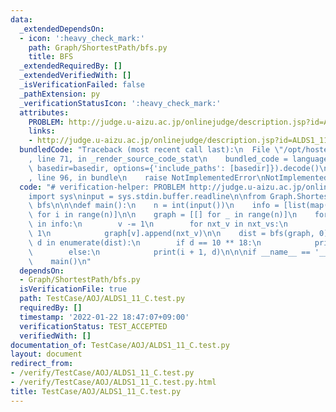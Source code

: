 ```yaml
---
data:
  _extendedDependsOn:
  - icon: ':heavy_check_mark:'
    path: Graph/ShortestPath/bfs.py
    title: BFS
  _extendedRequiredBy: []
  _extendedVerifiedWith: []
  _isVerificationFailed: false
  _pathExtension: py
  _verificationStatusIcon: ':heavy_check_mark:'
  attributes:
    PROBLEM: http://judge.u-aizu.ac.jp/onlinejudge/description.jsp?id=ALDS1_11_C
    links:
    - http://judge.u-aizu.ac.jp/onlinejudge/description.jsp?id=ALDS1_11_C
  bundledCode: "Traceback (most recent call last):\n  File \"/opt/hostedtoolcache/Python/3.10.5/x64/lib/python3.10/site-packages/onlinejudge_verify/documentation/build.py\"\
    , line 71, in _render_source_code_stat\n    bundled_code = language.bundle(stat.path,\
    \ basedir=basedir, options={'include_paths': [basedir]}).decode()\n  File \"/opt/hostedtoolcache/Python/3.10.5/x64/lib/python3.10/site-packages/onlinejudge_verify/languages/python.py\"\
    , line 96, in bundle\n    raise NotImplementedError\nNotImplementedError\n"
  code: "# verification-helper: PROBLEM http://judge.u-aizu.ac.jp/onlinejudge/description.jsp?id=ALDS1_11_C\n\
    import sys\ninput = sys.stdin.buffer.readline\n\nfrom Graph.ShortestPath.bfs import\
    \ bfs\n\n\ndef main():\n    n = int(input())\n    info = [list(map(int, input().split()))\
    \ for i in range(n)]\n\n    graph = [[] for _ in range(n)]\n    for v, k, *nxt_vs\
    \ in info:\n        v -= 1\n        for nxt_v in nxt_vs:\n            nxt_v -=\
    \ 1\n            graph[v].append(nxt_v)\n\n    dist = bfs(graph, 0)\n    for i,\
    \ d in enumerate(dist):\n        if d == 10 ** 18:\n            print(i + 1, -1)\n\
    \        else:\n            print(i + 1, d)\n\n\nif __name__ == '__main__':\n\
    \    main()\n"
  dependsOn:
  - Graph/ShortestPath/bfs.py
  isVerificationFile: true
  path: TestCase/AOJ/ALDS1_11_C.test.py
  requiredBy: []
  timestamp: '2022-01-22 18:47:07+09:00'
  verificationStatus: TEST_ACCEPTED
  verifiedWith: []
documentation_of: TestCase/AOJ/ALDS1_11_C.test.py
layout: document
redirect_from:
- /verify/TestCase/AOJ/ALDS1_11_C.test.py
- /verify/TestCase/AOJ/ALDS1_11_C.test.py.html
title: TestCase/AOJ/ALDS1_11_C.test.py
---
```

